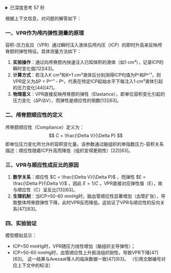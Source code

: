 <details >
                  <summary>已深度思考 57 秒</summary>
                  <blockquote><p>好的，我需要回答用户关于VPR（容积-压力反应）如何作为颅内弹性测量方法的问题，以及颅脊腔顺应性的定义和VPR与之成反比的原因。首先，我需要从提供的上下文中找到相关的信息。</p>
<p>根据上下文，VPR被定义为瞬时注入液体导致的ICP（颅内压）立即上升，用于评估颅内弹性。在文献[12]中提到，VPR是通过在颅脊腔内瞬时注入已知体积的液体，并测量ICP的上升来计算的。文献[13]指出，VPR是颅内弹性（即顺应性的倒数）的测量方法。这说明VPR直接反映了颅内的弹性，而顺应性是弹性的倒数，所以VPR与顺应性成反比。</p>
<p>接下来，颅脊腔顺应性的定义。在STRUCTURE OF THE MODEL部分，文献[22]提到，颅脊腔顺应性（C）是压力-容积关系的倒数，使用修正的单指数关系来描述脑组织弹性。顺应性C等于ΔV/ΔP，即单位压力变化引起的容积变化。而弹性（Elastance）则是顺应性的倒数，即ΔP/ΔV。</p>
<p>关于VPR如何测量，文献[43]和[44]说明，通过模拟向脑脊液空间注入不同体积的液体（1到17 cm³），每次从正常ICP开始，计算每次注入后的ICP上升。具体来说，注入K和K+1 cm³后，ICP的差值即为VPR，代表在特定起始ICP下注入1 cm³液体引起的压力变化。文献[47]还提到，VPR与起始ICP的关系显示，在ICP低于50 mmHg时，VPR线性增加，之后由于血管顺应性增加，VPR下降。</p>
<p>最后，为什么VPR与顺应性成反比？因为顺应性C=ΔV/ΔP，而VPR是ΔP（压力变化）对应ΔV（容积变化），所以VPR=ΔP/ΔV，即弹性（Elastance）=1/C。因此，VPR与顺应性成反比。</p>
<p>总结起来，需要分点回答用户的问题，并引用对应的文献编号。确保每个部分都有对应的引用支持，并且逻辑清晰。</p>
</blockquote>
                  </details>


根据上下文信息，对问题的解答如下：
### 一、VPR作为颅内弹性测量的原理
容积-压力反应（VPR）通过瞬时注入液体后颅内压（ICP）的即时升高来反映颅脊腔的弹性特征。具体测量方法如下：
1. **实验操作**：通过向颅脊腔内快速注入已知体积的液体（如1 cm³），记录ICP的瞬时变化值[12][43]。
2. **计算方式**：若注入K cm³和K+1 cm³液体后分别测得ICP均值为Pᴷ和Pᴷ⁺¹，则VPR定义为ΔP = Pᴷ⁺¹ - Pᴷ，代表在特定ICP起始水平下每注入1 cm³液体引起的压力变化[44][47]。
3. **物理意义**：VPR直接反映颅脊腔的弹性（Elastance），即单位容积变化引起的压力变化（ΔP/ΔV），而弹性是顺应性的倒数[13][63]。
### 二、颅脊腔顺应性的定义
颅脊腔顺应性（Compliance）定义为：
$$ C = \frac{\Delta V}{\Delta P} $$
即单位压力变化所允许的容积变化量。该参数通过脑组织的单指数压力-容积关系描述：顺应性随着ICP升高而降低（组织变得更刚性）[22][63]。
### 三、VPR与顺应性成反比的原因
1. **数学关系**：顺应性  $C = \frac{\Delta V}{\Delta P}$ ，而弹性  $E = \frac{\Delta P}{\Delta V}$ ，因此  $E = 1/C$ 。VPR直接对应弹性值（E），故与顺应性（C）呈反比[13][63]。
2. **生理机制**：当ICP>50-60 mmHg时，脑血管顺应性显著增加（血管扩张），导致整体颅脊腔弹性下降，此时VPR反而降低。这验证了VPR与顺应性的反向关系[47][63]。
### 四、实验验证
模型模拟显示：
- ICP<50 mmHg时，VPR随压力线性增加（脑组织主导弹性）；
- ICP>50-60 mmHg时，血管顺应性上升抵消组织刚性，导致VPR下降[47][63]。
这一结果与Avezaat等人的临床数据一致[47][63]。
（引用文献编号对应上下文中的标注）